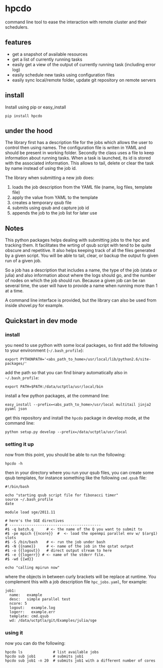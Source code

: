 hpcdo
=====

command line tool to ease the interaction with remote cluster and their schedulers.

## features

 - get a snapshot of available resources
 - get a list of currently running tasks
 - easily get a view of the output of currently running task (including error log)
 - easily schedule new tasks using configuration files
 - easily sync local/remote folder, update git repository on remote servers

## install

Install using pip or easy_install

    pip install hpcdo

## under the hood

The library first has a description file for the jobs which allows the user to control then using names.
The configuration file is writen in YAML and should be present in working folder. Secondly the class uses a file
to keep information about running tasks. When a task is launched, its id is stored with the associated information.
This allows to tail, delete or clear the task by name instead of using the job id.

The library when submitting a new job does:

 1. loads the job description from the YAML file (name, log files, template file)
 2. apply the value from YAML to the template
 3. creates a temporary qsub file
 4. submits using qsub and capture job id
 5. appends the job to the job list for later use

## Notes

This python packages helps dealing with submitting jobs to the hpc and tracking them. It facilitates the wrting of
qsub script with tend to be quite obscure and repetitive. It also helps keeping track of all the files generated by a
given script. You will be able to tail, clear, or backup the output fo given run of a given job.

So a job has a description that includes a name, the type of the job (stata or julia) and also information
about where the logs should go, and the number of nodes on which the job should run. Because a given job can
be ran several time, the user will have to provide a name when running more than 1 at a time.

A command line interface is provided, but the library can also be used from inside shovel.py for example.

## Quickstart in dev mode

### install

you need to use python with some local packages, so first add the following to your environment (`~/.bash_profile`):

    export PYTHONPATH='<abs_path_to_home>/usr/local/lib/python2.6/site-packages/'

add the path so that you can find binary automatically also in `~/.bash_profile`:

    export PATH=$PATH:/data/uctptla/usr/local/bin

install a few python packages, at the command line:

    easy_install --prefix=<abs_path_to_home>/usr/local multitail jinja2 pyaml json

get this repository and install the `hpcdo` package in develop mode, at the command line:

    python setup.py develop --prefix=/data/uctptla/usr/local

### setting it up

now from this point, you should be able to run the following:

    hpcdo -h

then in your directory where you run your qsub files, you can create some qsub templates, for instance something like
the following `cmd.qsub` file:

    #!/bin/bash

    echo "starting qsub script file for fibonacci timer"
    source ~/.bash_profile
    date

    module load sge/2011.11

    # here's the SGE directives
    # ------------------------------------------
    #$ -q batch.q      # <- the name of the Q you want to submit to
    #$ -pe mpich {{ncore}}  #  <- load the openmpi parallel env w/ $(arg1) slots
    #$ -S /bin/bash    # <- run the job under bash
    #$ -N {{name}}     # <- name of the job in the qstat output
    #$ -o {{logout}}   # direct output stream to here
    #$ -e {{logerr}} # <- name of the stderr file.
    #$ -wd {{wd}}

    echo "calling mpirun now"

where the objects in between curly brackets will be replace at runtime. You complement this with a job
description file `hpc_jobs.yaml`, for example:

    job1:
      name:   example
      desc:   simple parallel test
      ncore: 5
      logout:   example.log
      logerr:   example.err
      template: cmd.qsub
      wd: /data/uctptla/git/Examples/julia/sge


### using it

now you can do the following:

    hpcdo ls              # list available jobs
    hpcdo sub job1        # submits job1
    hpcdo sub job1 -n 20  # submits job1 with a different number of cores